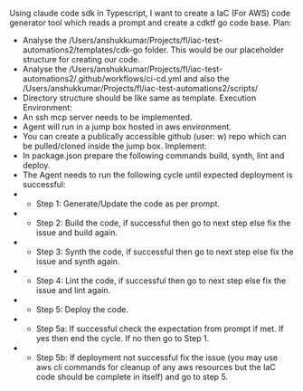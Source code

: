 Using claude code sdk in Typescript, I want to create a IaC (For AWS) code generator tool which reads a prompt
and create a cdktf go code base.
Plan: 
- Analyse the /Users/anshukkumar/Projects/fl/iac-test-automations2/templates/cdk-go folder. This would be our placeholder structure for creating our code.
- Analyse the /Users/anshukkumar/Projects/fl/iac-test-automations2/.github/workflows/ci-cd.yml and also the /Users/anshukkumar/Projects/fl/iac-test-automations2/scripts/
- Directory structure should be like same as template.
Execution Environment:
- An ssh mcp server needs to be implemented.
- Agent will run in a jump box hosted in aws environment.
- You can create a publically accessible github (user: w) repo which can be pulled/cloned inside the jump box.
Implement:
- In package.json prepare the following commands build, synth, lint and deploy.
- The Agent needs to run the following cycle until expected deployment is successful:
- - Step 1: Generate/Update the code as per prompt.
- - Step 2: Build the code, if successful then go to next step else fix the issue and build again.
- - Step 3: Synth the code, if successful then go to next step else fix the issue and synth again.
- - Step 4: Lint the code, if successful then go to next step else fix the issue and lint again.
- - Step 5: Deploy the code. 
- - Step 5a: If successful check the expectation from prompt if met. If yes then end the cycle. If no then go to Step 1.
- - Step 5b: If deployment not successful fix the issue (you may use aws cli commands for cleanup of any aws resources but the IaC code should be complete in itself) and go to step 5.
